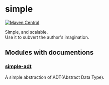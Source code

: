 # simple

[![Maven Central](https://img.shields.io/maven-central/v/net.scalax.simple/simple-adt_3.svg?label=Maven%20Central)](https://search.maven.org/search?q=g:%22net.scalax.simple%22%20AND%20a:%22simple-adt_3%22)

Simple, and scalable.  
Use it to subvert the author's imagination.

## Modules with documentions
### [simple-adt](./modules/main/simple-adt/)
A simple abstraction of ADT(Abstract Data Type).
